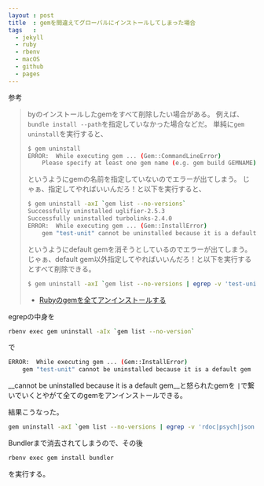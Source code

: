 ```yaml
---
layout : post
title  : gemを間違えてグローバルにインストールしてしまった場合
tags   :
  - jekyll
  - ruby
  - rbenv
  - macOS
  - github
  - pages
---
```


参考

> byのインストールしたgemをすべて削除したい場合がある。
> 例えば、`bundle install --path`を指定していなかった場合などだ。
> 単純に`gem uninstall`を実行すると、
> 
> ```sh
> $ gem uninstall
> ERROR:  While executing gem ... (Gem::CommandLineError)
>     Please specify at least one gem name (e.g. gem build GEMNAME)
> ```
> 
> というようにgemの名前を指定していないのでエラーが出てしまう。
> じゃぁ、指定してやればいいんだろ！と以下を実行すると、
> 
> ```sh
> $ gem uninstall -axI `gem list --no-versions`
> Successfully uninstalled uglifier-2.5.3
> Successfully uninstalled turbolinks-2.4.0
> ERROR:  While executing gem ... (Gem::InstallError)
>     gem "test-unit" cannot be uninstalled because it is a default gem
> ```
> 
> というようにdefault gemを消そうとしているのでエラーが出てしまう。
> じゃぁ、default gem以外指定してやればいいんだろ！と以下を実行するとすべて削除できる。
> 
> ```sh
> $ gem uninstall -axI `gem list --no-versions | egrep -v 'test-unit|rdoc|psych|minitest|io-console|rake|bigdecimal|json'`
> ```
> 
> * [Rubyのgemを全てアンインストールする](http://changesworlds.com/2014/11/uninstall-all-ruby-of-gem/)

egrepの中身を

```sh
rbenv exec gem uninstall -aIx `gem list --no-version`
```

で

```sh
ERROR:  While executing gem ... (Gem::InstallError)
    gem "test-unit" cannot be uninstalled because it is a default gem
```

__cannot be uninstalled because it is a default gem__と怒られたgemを
`|`で繋いでいくとやがて全てのgemをアンインストールできる。

結果こうなった。

```sh
gem uninstall -axI `gem list --no-versions | egrep -v 'rdoc|psych|json|io-console|bigdecimal'`
```

Bundlerまで消去されてしまうので、その後

```sh
rbenv exec gem install bundler
```

を実行する。
